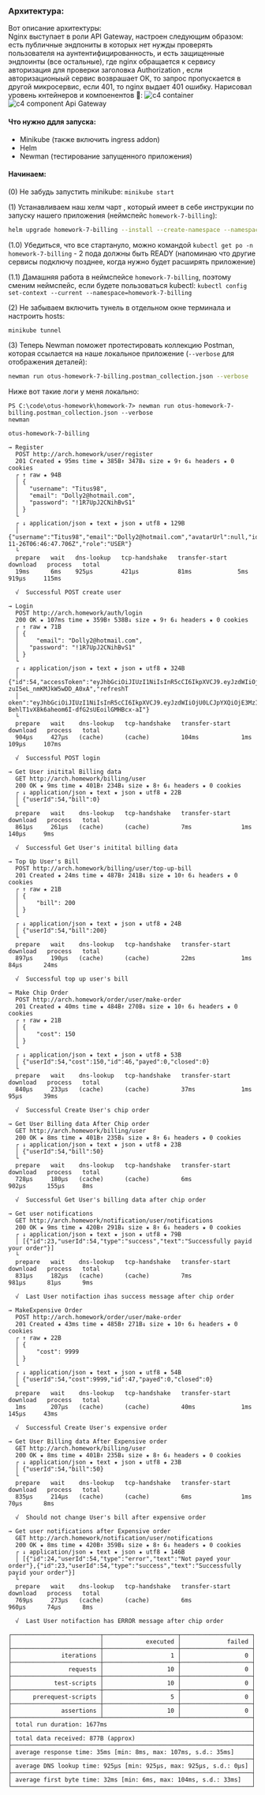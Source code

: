### Архитектура:

Вот описание архитектуры:  
Nginx выступает в роли API Gateway, настроен следующим образом: есть публичные эндпониты в которых нет нужды проверять пользователя на аунтентифицированность, и есть защищенные эндпоинты (все остальные), где nginx обращается к сервису авторизация для проверки заголовка Authorization , если авторизационыый сервис возврашает ОК, то запрос пропускается в другой микросервис, если 401, то nginx выдает 401 ошибку. Нарисовал уровень кнтейнеров и компоенентов <a name="my-scrinshot">🔗</a>:
![c4 container](image.png)
![c4 component Api Gateway](image-2.png)

#### Что нужно ддля запуска:

- Minikube (также включить ingress addon)
- Helm
- Newman (тестирование запущенного приложения)

#### Начинаем:

(0) Не забудь запустить minikube: `minikube start`

(1) Устанавливаем наш хелм чарт , который имеет в себе инструкции по запуску нашего приложения (неймспейс `homework-7-billing`):

```bash
helm upgrade homework-7-billing --install --create-namespace --namespace=homework-7-billing ./app --set "development.enabled=true"
```

(1.0) Убедиться, что все стартануло, можно командой `kubectl get po -n homework-7-billing` - 2 пода должны быть READY (напоминаю что другие сервисы подключу позднее, когда нужно будет расширять приложение)

(1.1) Дамашняя работа в неймспейсе `homework-7-billing`, поэтому сменим неймспейс, если будете пользоваться kubectl: `kubectl config set-context --current --namespace=homework-7-billing`

(2) Не забываем включить тунель в отдельном окне терминала и настроить hosts:

```bash
minikube tunnel
```

(3) Теперь Newman поможет протестировать коллекцию Postman, которая ссылается на наше локальное приложение (`--verbose` для отображения деталей):

```bash
newman run otus-homework-7-billing.postman_collection.json --verbose
```

Ниже вот такие логи у меня локально:

```
PS C:\code\otus-homework\homework-7> newman run otus-homework-7-billing.postman_collection.json --verbose
newman

otus-homework-7-billing

→ Register
  POST http://arch.homework/user/register
  201 Created ★ 95ms time ★ 385B↑ 347B↓ size ★ 9↑ 6↓ headers ★ 0 cookies
  ┌ ↑ raw ★ 94B
  │ {
  │   "username": "Titus98",
  │   "email": "Dolly2@hotmail.com",
  │   "password": "!1R7UpJ2CNihBvS1"
  │ }
  └
  ┌ ↓ application/json ★ text ★ json ★ utf8 ★ 129B
  │ {"username":"Titus98","email":"Dolly2@hotmail.com","avatarUrl":null,"id":54,"createdAt":"2024-11-26T06:46:47.706Z","role":"USER"}
  └
  prepare   wait   dns-lookup   tcp-handshake   transfer-start   download   process   total
  19ms      6ms    925µs        421µs           81ms             5ms        919µs     115ms

  √  Successful POST create user

→ Login
  POST http://arch.homework/auth/login
  200 OK ★ 107ms time ★ 359B↑ 538B↓ size ★ 9↑ 6↓ headers ★ 0 cookies
  ┌ ↑ raw ★ 71B
  │ {
  │     "email": "Dolly2@hotmail.com",
  │   "password": "!1R7UpJ2CNihBvS1"
  │ }
  └
  ┌ ↓ application/json ★ text ★ json ★ utf8 ★ 324B
  │ {"id":54,"accessToken":"eyJhbGciOiJIUzI1NiIsInR5cCI6IkpXVCJ9.eyJzdWIiOjU0LCJpYXQiOjE3MzI2MDM2MDcsImV4cCI6MTczMjYwMzkwN30.7sh5deXYtd4YIeQYbmt-zuI5eL_nmKMJkW5wDD_A0xA","refreshT
  │ oken":"eyJhbGciOiJIUzI1NiIsInR5cCI6IkpXVCJ9.eyJzdWIiOjU0LCJpYXQiOjE3MzI2MDM2MDcsImV4cCI6MTczMjY5MDAwN30.Ukgm-BehlT1vX8k6aheom6I-dfG2sUEoilGMHBcx-aI"}
  └
  prepare   wait    dns-lookup   tcp-handshake   transfer-start   download   process   total
  904µs     427µs   (cache)      (cache)         104ms            1ms        109µs     107ms

  √  Successful POST login

→ Get User initital Billing data
  GET http://arch.homework/billing/user
  200 OK ★ 9ms time ★ 401B↑ 234B↓ size ★ 8↑ 6↓ headers ★ 0 cookies
  ┌ ↓ application/json ★ text ★ json ★ utf8 ★ 22B
  │ {"userId":54,"bill":0}
  └
  prepare   wait    dns-lookup   tcp-handshake   transfer-start   download   process   total
  861µs     261µs   (cache)      (cache)         7ms              1ms        140µs     9ms

  √  Successful Get User's initital billing data

→ Top Up User's Bill
  POST http://arch.homework/billing/user/top-up-bill
  201 Created ★ 24ms time ★ 487B↑ 241B↓ size ★ 10↑ 6↓ headers ★ 0 cookies
  ┌ ↑ raw ★ 21B
  │ {
  │     "bill": 200
  │ }
  └
  ┌ ↓ application/json ★ text ★ json ★ utf8 ★ 24B
  │ {"userId":54,"bill":200}
  └
  prepare   wait    dns-lookup   tcp-handshake   transfer-start   download   process   total
  897µs     190µs   (cache)      (cache)         22ms             1ms        84µs      24ms

  √  Successful top up user's bill

→ Make Chip Order
  POST http://arch.homework/order/user/make-order
  201 Created ★ 40ms time ★ 484B↑ 270B↓ size ★ 10↑ 6↓ headers ★ 0 cookies
  ┌ ↑ raw ★ 21B
  │ {
  │     "cost": 150
  │ }
  └
  ┌ ↓ application/json ★ text ★ json ★ utf8 ★ 53B
  │ {"userId":54,"cost":150,"id":46,"payed":0,"closed":0}
  └
  prepare   wait    dns-lookup   tcp-handshake   transfer-start   download   process   total
  840µs     233µs   (cache)      (cache)         37ms             1ms        95µs      39ms

  √  Successful Create User's chip order

→ Get User Billing data After Chip order
  GET http://arch.homework/billing/user
  200 OK ★ 8ms time ★ 401B↑ 235B↓ size ★ 8↑ 6↓ headers ★ 0 cookies
  ┌ ↓ application/json ★ text ★ json ★ utf8 ★ 23B
  │ {"userId":54,"bill":50}
  └
  prepare   wait    dns-lookup   tcp-handshake   transfer-start   download   process   total
  728µs     180µs   (cache)      (cache)         6ms              902µs      155µs     8ms

  √  Successful Get User's billing data after chip order

→ Get user notifications
  GET http://arch.homework/notification/user/notifications
  200 OK ★ 9ms time ★ 420B↑ 291B↓ size ★ 8↑ 6↓ headers ★ 0 cookies
  ┌ ↓ application/json ★ text ★ json ★ utf8 ★ 79B
  │ [{"id":23,"userId":54,"type":"success","text":"Successfully payid your order"}]
  └
  prepare   wait    dns-lookup   tcp-handshake   transfer-start   download   process   total
  831µs     182µs   (cache)      (cache)         7ms              981µs      81µs      9ms

  √  Last User notifaction ihas success message after chip order

→ MakeExpensive Order
  POST http://arch.homework/order/user/make-order
  201 Created ★ 43ms time ★ 485B↑ 271B↓ size ★ 10↑ 6↓ headers ★ 0 cookies
  ┌ ↑ raw ★ 22B
  │ {
  │     "cost": 9999
  │ }
  └
  ┌ ↓ application/json ★ text ★ json ★ utf8 ★ 54B
  │ {"userId":54,"cost":9999,"id":47,"payed":0,"closed":0}
  └
  prepare   wait    dns-lookup   tcp-handshake   transfer-start   download   process   total
  1ms       207µs   (cache)      (cache)         40ms             1ms        145µs     43ms

  √  Successful Create User's expensive order

→ Get User Billing data After Expensive order
  GET http://arch.homework/billing/user
  200 OK ★ 8ms time ★ 401B↑ 235B↓ size ★ 8↑ 6↓ headers ★ 0 cookies
  ┌ ↓ application/json ★ text ★ json ★ utf8 ★ 23B
  │ {"userId":54,"bill":50}
  └
  prepare   wait    dns-lookup   tcp-handshake   transfer-start   download   process   total
  835µs     214µs   (cache)      (cache)         6ms              1ms        70µs      8ms

  √  Should not change User's bill after expensive order

→ Get user notifications after Expensive order
  GET http://arch.homework/notification/user/notifications
  200 OK ★ 8ms time ★ 420B↑ 359B↓ size ★ 8↑ 6↓ headers ★ 0 cookies
  ┌ ↓ application/json ★ text ★ json ★ utf8 ★ 146B
  │ [{"id":24,"userId":54,"type":"error","text":"Not payed your order"},{"id":23,"userId":54,"type":"success","text":"Successfully payid your order"}]
  └
  prepare   wait    dns-lookup   tcp-handshake   transfer-start   download   process   total
  769µs     273µs   (cache)      (cache)         6ms              960µs      74µs      8ms

  √  Last User notifaction has ERROR message after chip order

┌─────────────────────────┬─────────────────────┬────────────────────┐
│                         │            executed │             failed │
├─────────────────────────┼─────────────────────┼────────────────────┤
│              iterations │                   1 │                  0 │
├─────────────────────────┼─────────────────────┼────────────────────┤
│                requests │                  10 │                  0 │
├─────────────────────────┼─────────────────────┼────────────────────┤
│            test-scripts │                  10 │                  0 │
├─────────────────────────┼─────────────────────┼────────────────────┤
│      prerequest-scripts │                   5 │                  0 │
├─────────────────────────┼─────────────────────┼────────────────────┤
│              assertions │                  10 │                  0 │
├─────────────────────────┴─────────────────────┴────────────────────┤
│ total run duration: 1677ms                                         │
├────────────────────────────────────────────────────────────────────┤
│ total data received: 877B (approx)                                 │
├────────────────────────────────────────────────────────────────────┤
│ average response time: 35ms [min: 8ms, max: 107ms, s.d.: 35ms]     │
├────────────────────────────────────────────────────────────────────┤
│ average DNS lookup time: 925µs [min: 925µs, max: 925µs, s.d.: 0µs] │
├────────────────────────────────────────────────────────────────────┤
│ average first byte time: 32ms [min: 6ms, max: 104ms, s.d.: 33ms]   │
└────────────────────────────────────────────────────────────────────┘
```
